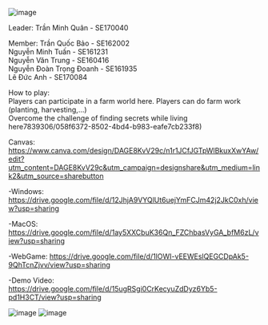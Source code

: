 ![image](https://github.com/micharel09/FarmerReincarnation/assets/97839306/6bb1dbe5-c406-43d1-9344-3fbf4aa234bf)

Leader: Trần Minh Quân - SE170040 

Member: 
Trần Quốc Bảo - SE162002  
Nguyễn Minh Tuấn - SE161231  
Nguyễn Văn Trung - SE160416  
Nguyễn Đoàn Trọng Đoanh - SE161935  
Lê Đức Anh - SE170084  

How to play:  
Players can participate in a farm world here. Players can do farm work (planting, harvesting,...)  
Overcome the challenge of finding secrets while living here7839306/058f6372-8502-4bd4-b983-eafe7cb233f8)

Canvas: https://www.canva.com/design/DAGE8KvV29c/n1r1JCfJGTpWlBkuxXwYAw/edit?utm_content=DAGE8KvV29c&utm_campaign=designshare&utm_medium=link2&utm_source=sharebutton  

-Windows: https://drive.google.com/file/d/12JhjA9VYQlUt6uejYmFCJm42j2JkC0xh/view?usp=sharing

-MacOS: https://drive.google.com/file/d/1ay5XXCbuK36Qn_FZChbasVyGA_bfM6zL/view?usp=sharing

-WebGame: https://drive.google.com/file/d/1lOWI-vEEWEslQEGCDpAk5-9QhTcnZjvv/view?usp=sharing

-Demo Video: https://drive.google.com/file/d/15ugRSgi0CrKecyuZdDyz6Yb5-pd1H3CT/view?usp=sharing

![image](https://github.com/micharel09/FarmerReincarnation/assets/97839306/54e2d86c-1847-4689-afc2-facae51005a0)
![image](https://github.com/micharel09/FarmerReincarnation/assets/97839306/29adc13e-7cba-4c15-ba10-92dd24c50bc0)
